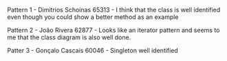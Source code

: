 Pattern 1 - Dimitrios Schoinas 65313 - I think that the class is well identified even though you could show a better method as an example

Pattern 2 - João Rivera 62877 - Looks like an iterator pattern and seems to me that the class diagram is also well done.

Patter 3 - Gonçalo Cascais 60046 - Singleton well identified
